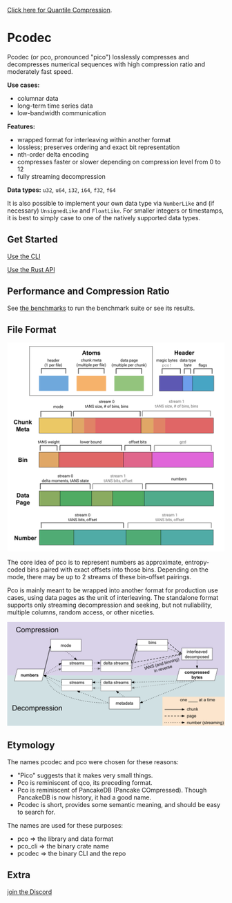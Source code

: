 [Click here for Quantile Compression](./quantile-compression/README.md).

# Pcodec

Pcodec (or pco, pronounced "pico") losslessly compresses and decompresses
numerical sequences
with high compression ratio and moderately fast speed.

**Use cases:**
* columnar data
* long-term time series data
* low-bandwidth communication

**Features:**
* wrapped format for interleaving within another format
* lossless; preserves ordering and exact bit representation
* nth-order delta encoding
* compresses faster or slower depending on compression level from 0 to 12
* fully streaming decompression

**Data types:**
`u32`, `u64`, `i32`, `i64`, `f32`, `f64`

It is also possible to implement your own data type via `NumberLike` and (if
necessary) `UnsignedLike` and `FloatLike`.
For smaller integers or timestamps, it is best to simply case to one of the
natively supported data types.

## Get Started

[Use the CLI](./pco_cli/README.md)

[Use the Rust API](./pco/README.md)

## Performance and Compression Ratio

See [the benchmarks](./bench/README.md) to run the benchmark suite
or see its results.

## File Format

<img alt="pco wrapped format diagram" src="./images/wrapped_format.svg" />

The core idea of pco is to represent numbers as approximate, entropy-coded bins
paired with exact offsets into those bins.
Depending on the mode, there may be up to 2 streams of these bin-offset
pairings.

Pco is mainly meant to be wrapped into another format for production use cases,
using data pages as the unit of interleaving.
The standalone format supports only streaming decompression and seeking, but
not nullability, multiple columns, random access, or other niceties.

<img alt="pco compression and decompression steps" src="./images/processing.svg" />

## Etymology

The names pcodec and pco were chosen for these reasons:
* "Pico" suggests that it makes very small things.
* Pco is reminiscent of qco, its preceding format.
* Pco is reminiscent of PancakeDB (Pancake COmpressed). Though PancakeDB is now
  history, it had a good name.
* Pcodec is short, provides some semantic meaning, and should be easy to
  search for.

The names are used for these purposes:
* pco => the library and data format
* pco_cli => the binary crate name
* pcodec => the binary CLI and the repo

## Extra

[join the Discord](https://discord.gg/f6eRXgMP8w)
